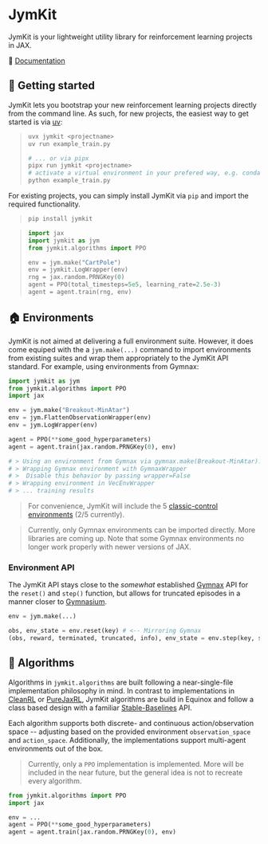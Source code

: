 
# JymKit

JymKit is your lightweight utility library for reinforcement learning projects in JAX. 

📖 [Documentation](https://ponseko.github.io/jymkit/)

## 🚀 Getting started

JymKit lets you bootstrap your new reinforcement learning projects directly from the command line. As such, for new projects, the easiest way to get started is via [uv](https://docs.astral.sh/uv/getting-started/installation/):

> ```bash
> uvx jymkit <projectname>
> uv run example_train.py
> 
> # ... or via pipx
> pipx run jymkit <projectname>
> # activate a virtual environment in your prefered way, e.g. conda
> python example_train.py
> ```

For existing projects, you can simply install JymKit via `pip` and import the required functionality.

> ```bash
> pip install jymkit
> ```

> ```python
> import jax
> import jymkit as jym
> from jymkit.algorithms import PPO
> 
> env = jym.make("CartPole")
> env = jymkit.LogWrapper(env)
> rng = jax.random.PRNGKey(0)
> agent = PPO(total_timesteps=5e5, learning_rate=2.5e-3)
> agent = agent.train(rng, env)
> ```

## 🏠 Environments

JymKit is not aimed at delivering a full environment suite. However, it does come equiped with the a `jym.make(...)` command to import environments from existing suites and wrap them appropriately to the JymKit API standard. For example, using environments from Gymnax:

```python
import jymkit as jym
from jymkit.algorithms import PPO
import jax

env = jym.make("Breakout-MinAtar")
env = jym.FlattenObservationWrapper(env)
env = jym.LogWrapper(env)

agent = PPO(**some_good_hyperparameters)
agent = agent.train(jax.random.PRNGKey(0), env)

# > Using an environment from Gymnax via gymnax.make(Breakout-MinAtar).
# > Wrapping Gymnax environment with GymnaxWrapper
# >  Disable this behavior by passing wrapper=False
# > Wrapping environment in VecEnvWrapper
# > ... training results
```

> For convenience, JymKit will include the 5 [classic-control environments](https://gymnasium.farama.org/environments/classic_control/) (2/5 currently).


> Currently, only Gymnax environments can be imported directly. More libraries are coming up. Note that some Gymnax environments no longer work properly with newer versions of JAX. 

### Environment API

The JymKit API stays close to the *somewhat* established [Gymnax](https://github.com/RobertTLange/gymnax) API for the `reset()` and `step()` function, but allows for truncated episodes in a manner closer to [Gymnasium](https://gymnasium.farama.org/).

```python
env = jym.make(...)

obs, env_state = env.reset(key) # <-- Mirroring Gymnax
(obs, reward, terminated, truncated, info), env_state = env.step(key, state, action) # <-- Gymnasium Timestep tuple with state information
```

## 🤖 Algorithms

Algorithms in `jymkit.algorithms` are built following a near-single-file implementation philosophy in mind. In contrast to implementations in [CleanRL](https://github.com/vwxyzjn/cleanrl) or [PureJaxRL](https://github.com/luchris429/purejaxrl), JymKit algorithms are build in Equinox and follow a class based design with a familiar [Stable-Baselines](https://github.com/DLR-RM/stable-baselines3) API. 

Each algorithm supports both discrete- and continuous action/observation space -- adjusting based on the provided environment `observation_space` and `action_space`. Additionally, the implementations support multi-agent environments out of the box.

> Currently, only a `PPO` implementation is implemented. More will be included in the near future, but the general idea is not to recreate every algorithm.

```python
from jymkit.algorithms import PPO
import jax

env = ...
agent = PPO(**some_good_hyperparameters)
agent = agent.train(jax.random.PRNGKey(0), env)
```